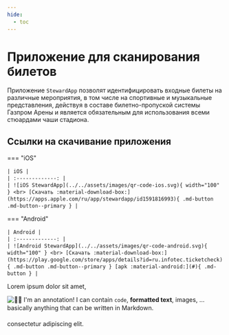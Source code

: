 ```yaml
---
hide:
  - toc
---
```


# Приложение для сканирования билетов
Приложение `StewardApp` позволят идентифицировать входные билеты на различные мероприятия, в том числе на спортивные и музыкальные представления, действуя в составе билетно-пропуской системы Газпром Арены и является обязательным для использования всеми стюардами чаши стадиона.

## Ссылки на скачивание приложения

=== "iOS"

    | iOS |
    | :-------------: |
    | ![iOS StewardApp](../../assets/images/qr-code-ios.svg){ width="100" } <br> [Скачать :material-download-box:](https://apps.apple.com/ru/app/stewardapp/id1591816993){ .md-button .md-button--primary } |

=== "Android"

    | Android |
    | :-------------: |
    | ![Android StewardApp](../../assets/images/qr-code-android.svg){ width="100" } <br> [Скачать :material-download-box:](https://play.google.com/store/apps/details?id=ru.infotec.ticketcheck){ .md-button .md-button--primary } [apk :material-android:](#){ .md-button } |


<style>
.md-annotation {
    font-weight: 400;
    outline: none;
    white-space:normal
}

[dir=rtl] .md-annotation {
    direction:rtl
}

.md-annotation:not([hidden]) {
    display: inline-block;
    line-height:1.325
}

.md-annotation__index {
    cursor: pointer;
    font-family: var(--md-code-font-family);
    font-size: .85em;
    margin: 0 1ch;
    outline: none;
    position: relative;
    -webkit-user-select: none;
    -moz-user-select: none;
    -ms-user-select: none;
    user-select: none;
    z-index:0
}

.md-annotation .md-annotation__index {
    color: #fff;
    transition:z-index .25s
}

.md-annotation .md-annotation__index:-webkit-any(:focus, :hover) {
    color:#fff
}

.md-annotation .md-annotation__index:-moz-any(:focus, :hover) {
    color:#fff
}

.md-annotation .md-annotation__index:is(:focus, :hover) {
    color:#fff
}

.md-annotation__index:after {
    -webkit-animation: pulse 2s infinite;
    animation: pulse 2s infinite;
    background-color: var(--md-default-fg-color--lighter);
    border-radius: 2ch;
    content: "";
    height: 2.2ch;
    left: -.125em;
    margin: 0 -.4ch;
    padding: 0 .4ch;
    position: absolute;
    top: .0367647059em;
    transition: color .25s, background-color .25s;
    width: calc(100% + 1.2ch);
    width: max(2.2ch, 100% + 1.2ch);
    z-index:-1
}

@media (prefers-reduced-motion) {
    .md-annotation__index:after {
        -webkit-animation: none;
        animation:none
    }
}

.md-tooltip--active + .md-annotation__index:after {
    -webkit-animation: none;
    animation: none;
    transition:color .25s, background-color .25s
}

code .md-annotation__index {
    font-family: var(--md-code-font-family);
    font-size:inherit
}

:-webkit-any(.md-tooltip--active + .md-annotation__index, :hover > .md-annotation__index) {
    color:var(--md-accent-bg-color)
}

:-moz-any(.md-tooltip--active + .md-annotation__index, :hover > .md-annotation__index) {
    color:var(--md-accent-bg-color)
}

:is(.md-tooltip--active + .md-annotation__index, :hover > .md-annotation__index) {
    color:var(--md-accent-bg-color)
}

:-webkit-any(.md-tooltip--active + .md-annotation__index, :hover > .md-annotation__index):after {
    background-color:var(--md-accent-fg-color)
}

:-moz-any(.md-tooltip--active + .md-annotation__index, :hover > .md-annotation__index):after {
    background-color:var(--md-accent-fg-color)
}

:is(.md-tooltip--active + .md-annotation__index, :hover > .md-annotation__index):after {
    background-color:var(--md-accent-fg-color)
}

.md-tooltip--active + .md-annotation__index {
    -webkit-animation: none;
    animation: none;
    transition: none;
    z-index:2
}

.md-annotation__index [data-md-annotation-id]:before {
    content: attr(data-md-annotation-id);
    display: inline-block;
    transition: transform .4s cubic-bezier(.1, .7, .1, 1);
    vertical-align:text-bottom
}

@media not print {
    .md-annotation__index [data-md-annotation-id]:before {
        content: "+"
    }

    :focus-within > .md-annotation__index [data-md-annotation-id]:before {
        transform:rotate(45deg)
    }
}

[dir=ltr] .md-top {
    margin-left:50%
}

[dir=rtl] .md-top {
    margin-right:50%
}

.md-top {
    background-color: var(--md-default-bg-color);
    border-radius: 1.6rem;
    box-shadow: var(--md-shadow-z2);
    color: var(--md-default-fg-color--light);
    font-size: .7rem;
    outline: none;
    padding: .4rem .8rem;
    position: fixed;
    top: 3.2rem;
    transform: translate(-50%);
    transition: color 125ms, background-color 125ms, transform 125ms cubic-bezier(.4, 0, .2, 1), opacity 125ms;
    z-index:2
}

@media print {
    .md-top {
        display:none
    }
}

[dir=rtl] .md-top {
    transform:translate(50%)
}

.md-top--hidden {
    opacity: 0;
    pointer-events: none;
    transform: translate(-50%, .2rem);
    transition-duration:0ms
}

[dir=rtl] .md-top--hidden {
    transform:translate(50%, .2rem)
}

.md-top:-webkit-any(:focus, :hover) {
    background-color: var(--md-accent-fg-color);
    color:var(--md-accent-bg-color)
}

.md-top:-moz-any(:focus, :hover) {
    background-color: var(--md-accent-fg-color);
    color:var(--md-accent-bg-color)
}

.md-top:is(:focus, :hover) {
    background-color: var(--md-accent-fg-color);
    color:var(--md-accent-bg-color)
}

.md-top svg {
    display: inline-block;
    vertical-align:-.5em
}

@-webkit-keyframes hoverfix {
    0% {
        pointer-events:none
    }
}

@keyframes hoverfix {
    0% {
        pointer-events:none
    }
}

:root {
    --md-version-icon: url('data:image/svg+xml;charset=utf-8,<svg xmlns="http://www.w3.org/2000/svg" viewBox="0 0 320 512"><!--! Font Awesome Free 6.1.1 by @fontawesome - https://fontawesome.com License - https://fontawesome.com/license/free (Icons: CC BY 4.0, Fonts: SIL OFL 1.1, Code: MIT License) Copyright 2022 Fonticons, Inc.--><path d="m310.6 246.6-127.1 128c-7.1 6.3-15.3 9.4-23.5 9.4s-16.38-3.125-22.63-9.375l-127.1-128C.224 237.5-2.516 223.7 2.438 211.8S19.07 192 32 192h255.1c12.94 0 24.62 7.781 29.58 19.75s3.12 25.75-6.08 34.85z"/></svg>')
}

.md-version {
    flex-shrink: 0;
    font-size: .8rem;
    height:2.4rem
}

[dir=ltr] .md-version__current {
    margin-left: 1.4rem;
    margin-right:.4rem
}

[dir=rtl] .md-version__current {
    margin-left: .4rem;
    margin-right:1.4rem
}

.md-version__current {
    color: inherit;
    cursor: pointer;
    outline: none;
    position: relative;
    top:.05rem
}

[dir=ltr] .md-version__current:after {
    margin-left:.4rem
}

[dir=rtl] .md-version__current:after {
    margin-right:.4rem
}

.md-version__current:after {
    background-color: currentcolor;
    content: "";
    display: inline-block;
    height: .6rem;
    -webkit-mask-image: var(--md-version-icon);
    mask-image: var(--md-version-icon);
    -webkit-mask-repeat: no-repeat;
    mask-repeat: no-repeat;
    width:.4rem
}

.md-version__list {
    background-color: var(--md-default-bg-color);
    border-radius: .1rem;
    box-shadow: var(--md-shadow-z2);
    color: var(--md-default-fg-color);
    list-style-type: none;
    margin: .2rem .8rem;
    max-height: 0;
    opacity: 0;
    overflow: auto;
    padding: 0;
    position: absolute;
    -ms-scroll-snap-type: y mandatory;
    scroll-snap-type: y mandatory;
    top: .15rem;
    transition: max-height 0ms .5s, opacity .25s .25s;
    z-index:3
}

.md-version:-webkit-any(:focus-within, :hover) .md-version__list {
    max-height: 10rem;
    opacity: 1;
    -webkit-transition: max-height 0ms, opacity .25s;
    transition:max-height 0ms, opacity .25s
}

.md-version:-moz-any(:focus-within, :hover) .md-version__list {
    max-height: 10rem;
    opacity: 1;
    -moz-transition: max-height 0ms, opacity .25s;
    transition:max-height 0ms, opacity .25s
}

.md-version:is(:focus-within, :hover) .md-version__list {
    max-height: 10rem;
    opacity: 1;
    transition:max-height 0ms, opacity .25s
}

@media (pointer: coarse) {
    .md-version:hover .md-version__list {
        -webkit-animation: hoverfix .25s forwards;
        animation:hoverfix .25s forwards
    }

    .md-version:focus-within .md-version__list {
        -webkit-animation: none;
        animation:none
    }
}

.md-version__item {
    line-height:1.8rem
}

[dir=ltr] .md-version__link {
    padding-left: .6rem;
    padding-right:1.2rem
}

[dir=rtl] .md-version__link {
    padding-left: 1.2rem;
    padding-right:.6rem
}

.md-version__link {
    cursor: pointer;
    display: block;
    outline: none;
    scroll-snap-align: start;
    transition: color .25s, background-color .25s;
    white-space: nowrap;
    width:100%
}

.md-version__link:-webkit-any(:focus, :hover) {
    color:var(--md-accent-fg-color)
}

.md-version__link:-moz-any(:focus, :hover) {
    color:var(--md-accent-fg-color)
}

.md-version__link:is(:focus, :hover) {
    color:var(--md-accent-fg-color)
}

.md-version__link:focus {
    background-color:var(--md-default-fg-color--lightest)
}

:root {
    --md-admonition-icon--note: url('data:image/svg+xml;charset=utf-8,<svg xmlns="http://www.w3.org/2000/svg" viewBox="0 0 24 24"><path d="M20.71 7.04c.39-.39.39-1.04 0-1.41l-2.34-2.34c-.37-.39-1.02-.39-1.41 0l-1.84 1.83 3.75 3.75M3 17.25V21h3.75L17.81 9.93l-3.75-3.75L3 17.25z"/></svg>');
    --md-admonition-icon--abstract: url('data:image/svg+xml;charset=utf-8,<svg xmlns="http://www.w3.org/2000/svg" viewBox="0 0 24 24"><path d="M17 9H7V7h10m0 6H7v-2h10m-3 6H7v-2h7M12 3a1 1 0 0 1 1 1 1 1 0 0 1-1 1 1 1 0 0 1-1-1 1 1 0 0 1 1-1m7 0h-4.18C14.4 1.84 13.3 1 12 1c-1.3 0-2.4.84-2.82 2H5a2 2 0 0 0-2 2v14a2 2 0 0 0 2 2h14a2 2 0 0 0 2-2V5a2 2 0 0 0-2-2z"/></svg>');
    --md-admonition-icon--info: url('data:image/svg+xml;charset=utf-8,<svg xmlns="http://www.w3.org/2000/svg" viewBox="0 0 24 24"><path d="M13 9h-2V7h2m0 10h-2v-6h2m-1-9A10 10 0 0 0 2 12a10 10 0 0 0 10 10 10 10 0 0 0 10-10A10 10 0 0 0 12 2z"/></svg>');
    --md-admonition-icon--tip: url('data:image/svg+xml;charset=utf-8,<svg xmlns="http://www.w3.org/2000/svg" viewBox="0 0 24 24"><path d="M17.66 11.2c-.23-.3-.51-.56-.77-.82-.67-.6-1.43-1.03-2.07-1.66C13.33 7.26 13 4.85 13.95 3c-.95.23-1.78.75-2.49 1.32-2.59 2.08-3.61 5.75-2.39 8.9.04.1.08.2.08.33 0 .22-.15.42-.35.5-.23.1-.47.04-.66-.12a.58.58 0 0 1-.14-.17c-1.13-1.43-1.31-3.48-.55-5.12C5.78 10 4.87 12.3 5 14.47c.06.5.12 1 .29 1.5.14.6.41 1.2.71 1.73 1.08 1.73 2.95 2.97 4.96 3.22 2.14.27 4.43-.12 6.07-1.6 1.83-1.66 2.47-4.32 1.53-6.6l-.13-.26c-.21-.46-.77-1.26-.77-1.26m-3.16 6.3c-.28.24-.74.5-1.1.6-1.12.4-2.24-.16-2.9-.82 1.19-.28 1.9-1.16 2.11-2.05.17-.8-.15-1.46-.28-2.23-.12-.74-.1-1.37.17-2.06.19.38.39.76.63 1.06.77 1 1.98 1.44 2.24 2.8.04.14.06.28.06.43.03.82-.33 1.72-.93 2.27z"/></svg>');
    --md-admonition-icon--success: url('data:image/svg+xml;charset=utf-8,<svg xmlns="http://www.w3.org/2000/svg" viewBox="0 0 24 24"><path d="m9 20.42-6.21-6.21 2.83-2.83L9 14.77l9.88-9.89 2.83 2.83L9 20.42z"/></svg>');
    --md-admonition-icon--question: url('data:image/svg+xml;charset=utf-8,<svg xmlns="http://www.w3.org/2000/svg" viewBox="0 0 24 24"><path d="m15.07 11.25-.9.92C13.45 12.89 13 13.5 13 15h-2v-.5c0-1.11.45-2.11 1.17-2.83l1.24-1.26c.37-.36.59-.86.59-1.41a2 2 0 0 0-2-2 2 2 0 0 0-2 2H8a4 4 0 0 1 4-4 4 4 0 0 1 4 4 3.2 3.2 0 0 1-.93 2.25M13 19h-2v-2h2M12 2A10 10 0 0 0 2 12a10 10 0 0 0 10 10 10 10 0 0 0 10-10c0-5.53-4.5-10-10-10z"/></svg>');
    --md-admonition-icon--warning: url('data:image/svg+xml;charset=utf-8,<svg xmlns="http://www.w3.org/2000/svg" viewBox="0 0 24 24"><path d="M13 14h-2V9h2m0 9h-2v-2h2M1 21h22L12 2 1 21z"/></svg>');
    --md-admonition-icon--failure: url('data:image/svg+xml;charset=utf-8,<svg xmlns="http://www.w3.org/2000/svg" viewBox="0 0 24 24"><path d="M20 6.91 17.09 4 12 9.09 6.91 4 4 6.91 9.09 12 4 17.09 6.91 20 12 14.91 17.09 20 20 17.09 14.91 12 20 6.91z"/></svg>');
    --md-admonition-icon--danger: url('data:image/svg+xml;charset=utf-8,<svg xmlns="http://www.w3.org/2000/svg" viewBox="0 0 24 24"><path d="M11 15H6l7-14v8h5l-7 14v-8z"/></svg>');
    --md-admonition-icon--bug: url('data:image/svg+xml;charset=utf-8,<svg xmlns="http://www.w3.org/2000/svg" viewBox="0 0 24 24"><path d="M14 12h-4v-2h4m0 6h-4v-2h4m6-6h-2.81a5.985 5.985 0 0 0-1.82-1.96L17 4.41 15.59 3l-2.17 2.17a6.002 6.002 0 0 0-2.83 0L8.41 3 7 4.41l1.62 1.63C7.88 6.55 7.26 7.22 6.81 8H4v2h2.09c-.05.33-.09.66-.09 1v1H4v2h2v1c0 .34.04.67.09 1H4v2h2.81c1.04 1.79 2.97 3 5.19 3s4.15-1.21 5.19-3H20v-2h-2.09c.05-.33.09-.66.09-1v-1h2v-2h-2v-1c0-.34-.04-.67-.09-1H20V8z"/></svg>');
    --md-admonition-icon--example: url('data:image/svg+xml;charset=utf-8,<svg xmlns="http://www.w3.org/2000/svg" viewBox="0 0 24 24"><path d="M7 13v-2h14v2H7m0 6v-2h14v2H7M7 7V5h14v2H7M3 8V5H2V4h2v4H3m-1 9v-1h3v4H2v-1h2v-.5H3v-1h1V17H2m2.25-7a.75.75 0 0 1 .75.75c0 .2-.08.39-.21.52L3.12 13H5v1H2v-.92L4 11H2v-1h2.25z"/></svg>');
    --md-admonition-icon--quote: url('data:image/svg+xml;charset=utf-8,<svg xmlns="http://www.w3.org/2000/svg" viewBox="0 0 24 24"><path d="M14 17h3l2-4V7h-6v6h3M6 17h3l2-4V7H5v6h3l-2 4z"/></svg>')
}

.md-typeset :-webkit-any(.admonition, details) {
    background-color: var(--md-admonition-bg-color);
    border: 0 solid #448aff;
    border-radius: .1rem;
    box-shadow: var(--md-shadow-z1);
    color: var(--md-admonition-fg-color);
    display: flow-root;
    font-size: .64rem;
    margin: 1.5625em 0;
    padding: 0 .6rem;
    page-break-inside:avoid
}

.md-typeset :-moz-any(.admonition, details) {
    background-color: var(--md-admonition-bg-color);
    border: 0 solid #448aff;
    border-radius: .1rem;
    box-shadow: var(--md-shadow-z1);
    color: var(--md-admonition-fg-color);
    display: flow-root;
    font-size: .64rem;
    margin: 1.5625em 0;
    padding: 0 .6rem;
    page-break-inside:avoid
}

[dir=ltr] .md-typeset :-webkit-any(.admonition, details) {
    border-left-width:.2rem
}

[dir=ltr] .md-typeset :-moz-any(.admonition, details) {
    border-left-width:.2rem
}

[dir=ltr] .md-typeset :is(.admonition, details) {
    border-left-width:.2rem
}

[dir=rtl] .md-typeset :-webkit-any(.admonition, details) {
    border-right-width:.2rem
}

[dir=rtl] .md-typeset :-moz-any(.admonition, details) {
    border-right-width:.2rem
}

[dir=rtl] .md-typeset :is(.admonition, details) {
    border-right-width:.2rem
}

.md-typeset :is(.admonition, details) {
    background-color: var(--md-admonition-bg-color);
    border: 0 solid #448aff;
    border-radius: .1rem;
    box-shadow: var(--md-shadow-z1);
    color: var(--md-admonition-fg-color);
    display: flow-root;
    font-size: .64rem;
    margin: 1.5625em 0;
    padding: 0 .6rem;
    page-break-inside:avoid
}

@media print {
    .md-typeset :-webkit-any(.admonition, details) {
        box-shadow:none
    }

    .md-typeset :-moz-any(.admonition, details) {
        box-shadow:none
    }

    .md-typeset :is(.admonition, details) {
        box-shadow:none
    }
}

.md-typeset :-webkit-any(.admonition, details) > * {
    box-sizing:border-box
}

.md-typeset :-moz-any(.admonition, details) > * {
    box-sizing:border-box
}

.md-typeset :is(.admonition, details) > * {
    box-sizing:border-box
}

.md-typeset :-webkit-any(.admonition, details) :-webkit-any(.admonition, details) {
    margin-bottom: 1em;
    margin-top:1em
}

.md-typeset :-moz-any(.admonition, details) :-moz-any(.admonition, details) {
    margin-bottom: 1em;
    margin-top:1em
}

.md-typeset :is(.admonition, details) :is(.admonition, details) {
    margin-bottom: 1em;
    margin-top:1em
}

.md-typeset :-webkit-any(.admonition, details) .md-typeset__scrollwrap {
    margin:1em -.6rem
}

.md-typeset :-moz-any(.admonition, details) .md-typeset__scrollwrap {
    margin:1em -.6rem
}

.md-typeset :is(.admonition, details) .md-typeset__scrollwrap {
    margin:1em -.6rem
}

.md-typeset :-webkit-any(.admonition, details) .md-typeset__table {
    padding:0 .6rem
}

.md-typeset :-moz-any(.admonition, details) .md-typeset__table {
    padding:0 .6rem
}

.md-typeset :is(.admonition, details) .md-typeset__table {
    padding:0 .6rem
}

.md-typeset :-webkit-any(.admonition, details) > .tabbed-set:only-child {
    margin-top:0
}

.md-typeset :-moz-any(.admonition, details) > .tabbed-set:only-child {
    margin-top:0
}

.md-typeset :is(.admonition, details) > .tabbed-set:only-child {
    margin-top:0
}

html .md-typeset :-webkit-any(.admonition, details) > :last-child {
    margin-bottom:.6rem
}

html .md-typeset :-moz-any(.admonition, details) > :last-child {
    margin-bottom:.6rem
}

html .md-typeset :is(.admonition, details) > :last-child {
    margin-bottom:.6rem
}

.md-typeset :-webkit-any(.admonition-title, summary) {
    background-color: rgba(68, 138, 255, .1);
    border: 0 solid #448aff;
    font-weight: 700;
    margin-bottom: 0;
    margin-top: 0;
    padding-bottom: .4rem;
    padding-top: .4rem;
    position:relative
}

.md-typeset :-moz-any(.admonition-title, summary) {
    background-color: rgba(68, 138, 255, .1);
    border: 0 solid #448aff;
    font-weight: 700;
    margin-bottom: 0;
    margin-top: 0;
    padding-bottom: .4rem;
    padding-top: .4rem;
    position:relative
}

[dir=ltr] .md-typeset :-webkit-any(.admonition-title, summary) {
    margin-left: -.8rem;
    margin-right:-.6rem
}

[dir=ltr] .md-typeset :-moz-any(.admonition-title, summary) {
    margin-left: -.8rem;
    margin-right:-.6rem
}

</style>
    
    
<p class="annotate">Lorem ipsum dolor sit amet, <aside class="md-annotation" tabindex="0" style="--md-tooltip-x: 607.5px; --md-tooltip-y: 1133.5px;"><div class="md-tooltip"><div class="md-tooltip__inner md-typeset"><img alt="🙋‍♂️" class="twemoji" src="https://twemoji.maxcdn.com/v/latest/svg/1f64b-200d-2642-fe0f.svg" title=":man_raising_hand:"> I'm an annotation! I can contain <code>code</code>, <strong>formatted text</strong>, images, ... basically anything that can be written in Markdown.</div></div><a class="md-annotation__index" tabindex="-1"><span data-md-annotation-id="1"></span></a></aside> consectetur adipiscing elit.
</p>
